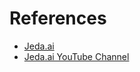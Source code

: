 # References

- [Jeda.ai](https://jeda.ai)
- [Jeda.ai YouTube Channel](https://www.youtube.com/@goJedaAi)
